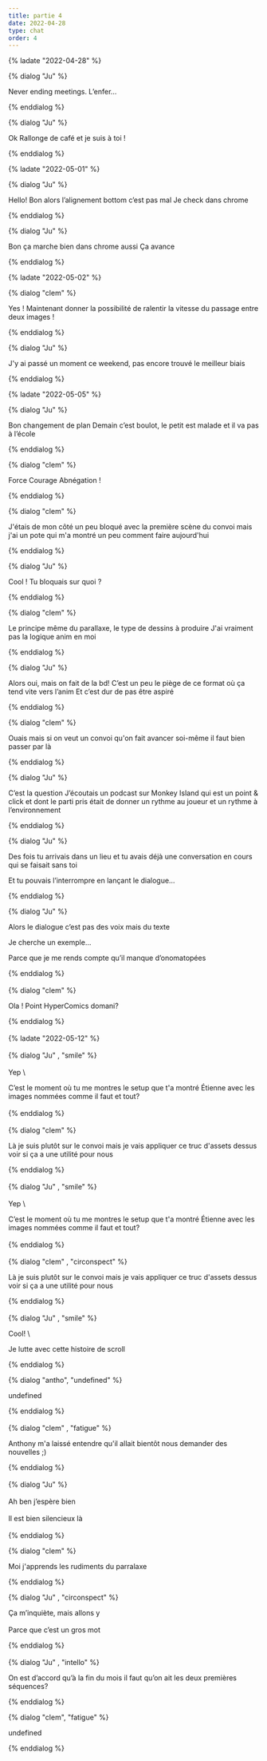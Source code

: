 ```yaml
---
title: partie 4
date: 2022-04-28
type: chat
order: 4
---
```

{% ladate "2022-04-28" %}

{% dialog "Ju" %}

Never ending meetings. 
L’enfer…

{% enddialog %}

{% dialog "Ju" %}

Ok 
Rallonge de café et je suis à toi !

{% enddialog %}

{% ladate "2022-05-01" %}

{% dialog "Ju" %}

Hello! 
Bon alors l’alignement bottom c’est pas mal
Je check dans chrome 

{% enddialog %}

{% dialog "Ju" %}

Bon ça marche bien dans chrome aussi 
Ça avance  

{% enddialog %}

{% ladate "2022-05-02" %}

{% dialog "clem" %}

Yes ! 
Maintenant donner la possibilité de ralentir la vitesse du passage entre deux images ! 

{% enddialog %}

{% dialog "Ju" %}

J'y ai passé un moment ce weekend, pas encore trouvé le meilleur biais 

{% enddialog %}

{% ladate "2022-05-05" %}

{% dialog "Ju" %}

Bon changement de plan
Demain c’est boulot, le petit est malade et il va pas à l’école 

{% enddialog %}

{% dialog "clem" %}

Force Courage Abnégation !

{% enddialog %}

{% dialog "clem" %}

J'étais de mon côté un peu bloqué avec la première scène du convoi mais j'ai un pote qui m'a montré un peu comment faire aujourd'hui 

{% enddialog %}

{% dialog "Ju" %}

Cool ! 
Tu bloquais sur quoi  ?

{% enddialog %}

{% dialog "clem" %}

Le principe même du parallaxe, le type de dessins à produire 
J'ai vraiment pas la logique anim en moi 

{% enddialog %}

{% dialog "Ju" %}

Alors oui, mais on fait de la bd! 
C’est un peu le piège de ce format où ça tend vite vers l’anim 
Et c’est dur de pas être aspiré 

{% enddialog %}

{% dialog "clem" %}

Ouais mais si on veut un convoi qu'on fait avancer soi-même il faut bien passer par là 

{% enddialog %}

{% dialog "Ju" %}

C’est la question
J’écoutais un podcast sur Monkey Island qui est un point & click et dont le parti pris était de donner un rythme au joueur et un rythme à l’environnement

{% enddialog %}

{% dialog "Ju" %}

Des fois tu arrivais dans un lieu et tu avais déjà une conversation en cours qui se faisait sans toi 

Et tu pouvais l’interrompre en lançant le dialogue…

{% enddialog %}

{% dialog "Ju" %}

Alors le dialogue c’est pas des voix mais du texte 

Je cherche un exemple...

Parce que je me rends compte qu’il manque d’onomatopées

{% enddialog %}\
\
{% dialog "clem" %}

Ola ! Point HyperComics domani? 

{% enddialog %}\
\
{% ladate "2022-05-12" %}\
\
{% dialog "Ju" , "smile" %}\
\
Yep \

C’est le moment où tu me montres le setup que t'a montré Étienne avec les images nommées comme il faut et tout? \
\
{% enddialog %}\
\
{% dialog "clem" %}

Là je suis plutôt sur le convoi mais je vais appliquer ce truc d'assets dessus voir si ça a une utilité pour nous 

{% enddialog %}\
\
{% dialog "Ju" , "smile" %}\
\
Yep \

C’est le moment où tu me montres le setup que t'a montré Étienne avec les images nommées comme il faut et tout? \
\
{% enddialog %}\
\
{% dialog "clem" , "circonspect" %}

Là je suis plutôt sur le convoi mais je vais appliquer ce truc d'assets dessus voir si ça a une utilité pour nous 

{% enddialog %}\
\
{% dialog "Ju" , "smile" %}

Cool! \

Je lutte avec cette histoire de scroll 

{% enddialog %}

{% dialog "antho",  "undefined"   %}

undefined

{% enddialog %}\
\
{% dialog "clem" , "fatigue" %}

Anthony m'a laissé entendre qu'il allait bientôt nous demander des nouvelles ;) 

{% enddialog %}\
\
{% dialog "Ju" %}\
\
Ah ben j’espère bien\
\
Il est bien silencieux là \
\
{% enddialog %}

{% dialog "clem" %}

Moi j'apprends les rudiments du parralaxe 

{% enddialog %}

{% dialog "Ju" , "circonspect" %}

Ça m’inquiète, mais allons y\
\
Parce que c’est un gros mot 

{% enddialog %}\
\
{% dialog "Ju" , "intello" %}

On est d’accord qu’à la fin du mois il faut qu’on ait les deux premières séquences? 

{% enddialog %}


{% dialog "clem",  "fatigue"   %}


undefined


{% enddialog %}